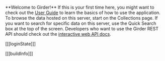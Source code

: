 <p class="g-frontpage-paragraph">**Welcome to Girder!** If this is your first
time here, you might want to check out the <a target="_blank"
href="http://girder.readthedocs.io/en/latest/user-guide.html">User Guide</a> to
learn the basics of how to use the application. To browse the data hosted on
this server, start on the <a class="g-collections-link">Collections</a> page. If
you want to search for specific data on this server, use the <a
class="g-quicksearch-link">Quick Search</a> box at the top of the screen.
Developers who want to use the Girder REST API should check out the <a
href="[[[apiRoot]]]">interactive web API docs</a>.</p>

<p class="g-frontpage-paragraph">[[[loginState]]]</p>

<p class="g-frontpage-paragraph">[[[buildInfo]]]</p>
